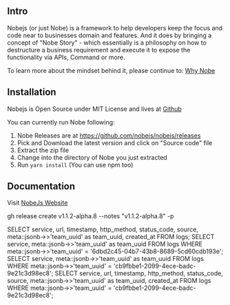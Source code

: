 ## Intro

Nobejs (or just Nobe) is a framework to help developers keep the focus and code near to businesses domain and features. And it does by bringing a concept of "Nobe Story" - which essentially is a philosophy on how to destructure a business requirement and execute it to expose the functionality via APIs, Command or more.

To learn more about the mindset behind it, please continue to: [Why Nobe](/why-nobe)

## Installation

Nobejs is Open Source under MIT License and lives at [Github](https://github.com/nobejs/nobejs)

You can currently run Nobe following:

1. Nobe Releases are at https://github.com/nobejs/nobejs/releases
2. Pick and Download the latest version and click on "Source code" file
3. Extract the zip file
4. Change into the directory of Nobe you just extracted
5. Run `yarn install` (You can use npm too)

## Documentation

Visit [NobeJs Website](https://nobejs.org)

gh release create v1.1.2-alpha.8 --notes "v1.1.2-alpha.8" -p

SELECT service, url, timestamp, http_method, status_code, source, meta::jsonb->>'team_uuid' as team_uuid, created_at FROM logs;
SELECT service, meta::jsonb->>'team_uuid' as team_uuid FROM logs WHERE meta::jsonb->>'team_uuid' = '6dbd2c45-04b7-43b8-8689-5cd60cdb193e';
SELECT service, meta::jsonb->>'team_uuid' as team_uuid FROM logs WHERE meta::jsonb->>'team_uuid' = 'cb9fbbe1-2099-4ece-badc-9e21c3d98ec8';
SELECT service, url, timestamp, http_method, status_code, source, meta::jsonb->>'team_uuid' as team_uuid, created_at FROM logs WHERE meta::jsonb->>'team_uuid' = 'cb9fbbe1-2099-4ece-badc-9e21c3d98ec8';
